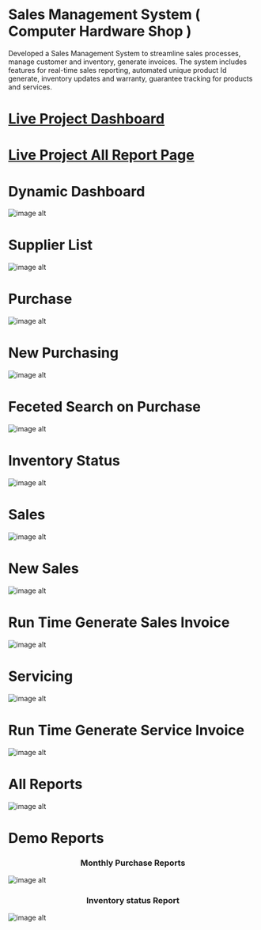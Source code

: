 # Sales Management System ( Computer Hardware Shop )
Developed a Sales Management System to streamline sales processes, manage customer and inventory, generate invoices. The system includes features for real-time sales reporting, automated unique product Id generate, inventory updates and warranty, guarantee tracking for products and services.

<h1><a href="https://apex.oracle.com/pls/apex/r/huapex/raj-computers-ltd/dashboard" target="_blank">Live Project Dashboard</a></h1>
<h1><a href="https://apex.oracle.com/pls/apex/r/huapex/raj-computers-ltd/all-reports1" target="_blank">Live Project All Report Page</a></h1>
<h1>Dynamic Dashboard</h1>

![image alt](https://github.com/Md-Rafiqul-Alam/Sales-Management-System-Computer-Hardware-Shop-/blob/main/Dashboard.png)

<h1>Supplier List</h1>

![image alt](https://github.com/Md-Rafiqul-Alam/Sales-Management-System-Computer-Hardware-Shop-/blob/main/Supplier.png)

<h1>Purchase</h1>

![image alt](https://github.com/Md-Rafiqul-Alam/Sales-Management-System-Computer-Hardware-Shop-/blob/main/Purchase1.png)

<h1>New Purchasing</h1>

![image alt](https://github.com/Md-Rafiqul-Alam/Sales-Management-System-Computer-Hardware-Shop-/blob/main/Purchase2.png)

<h1>Feceted Search on Purchase</h1>

![image alt](https://github.com/Md-Rafiqul-Alam/Sales-Management-System-Computer-Hardware-Shop-/blob/main/Purchase_Feceted_Serarch.png)

<h1>Inventory Status</h1>

![image alt](https://github.com/Md-Rafiqul-Alam/Sales-Management-System-Computer-Hardware-Shop-/blob/main/Inventory.png)

<h1>Sales</h1>

![image alt](https://github.com/Md-Rafiqul-Alam/Sales-Management-System-Computer-Hardware-Shop-/blob/main/Sales.png)

<h1>New Sales</h1>

![image alt](https://github.com/Md-Rafiqul-Alam/Sales-Management-System-Computer-Hardware-Shop-/blob/main/Sales2.png)

<h1>Run Time Generate Sales Invoice</h1>

![image alt](https://github.com/Md-Rafiqul-Alam/Sales-Management-System-Computer-Hardware-Shop-/blob/main/Sales_Invoice.png)

<h1>Servicing</h1>

![image alt](https://github.com/Md-Rafiqul-Alam/Sales-Management-System-Computer-Hardware-Shop-/blob/main/Service_outer_customer.png)

<h1>Run Time Generate Service Invoice</h1>

![image alt](https://github.com/Md-Rafiqul-Alam/Sales-Management-System-Computer-Hardware-Shop-/blob/main/Outer_cust_Invoice.png)

<h1>All Reports</h1>

![image alt](https://github.com/Md-Rafiqul-Alam/Sales-Management-System-Computer-Hardware-Shop-/blob/main/All_Reports.png)

<h1>Demo Reports</h1>
<h3 align='center'>Monthly Purchase Reports</h3>

![image alt](https://github.com/Md-Rafiqul-Alam/Sales-Management-System-Computer-Hardware-Shop-/blob/main/Monthly_Purchase_Reports.png)

<h3 align='center'>Inventory status Report</h3>

![image alt](https://github.com/Md-Rafiqul-Alam/Sales-Management-System-Computer-Hardware-Shop-/blob/main/Inventory_Reports.png)

